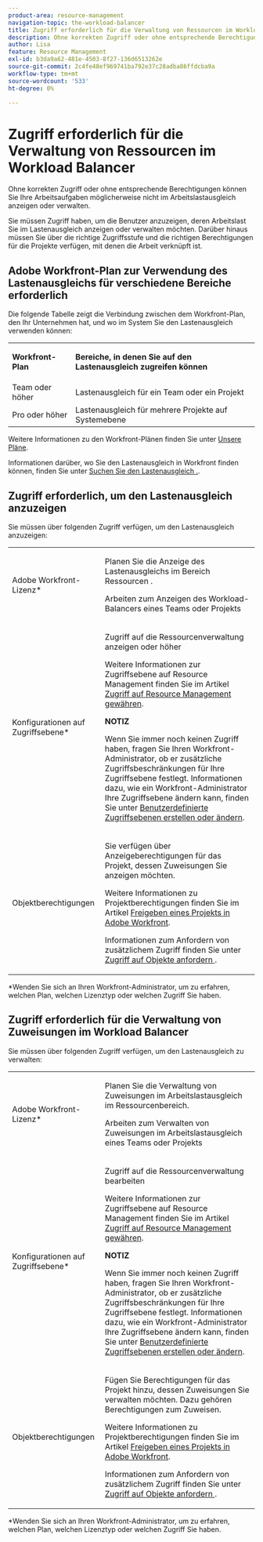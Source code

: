 ```yaml
---
product-area: resource-management
navigation-topic: the-workload-balancer
title: Zugriff erforderlich für die Verwaltung von Ressourcen im Workload Balancer
description: Ohne korrekten Zugriff oder ohne entsprechende Berechtigungen können Sie Ihre Arbeitsaufgaben möglicherweise nicht im Arbeitslastausgleich anzeigen oder verwalten.
author: Lisa
feature: Resource Management
exl-id: b3da9a62-481e-4503-8f27-136d6513262e
source-git-commit: 2c4fe48ef969741ba792e37c28adba86ffdcba9a
workflow-type: tm+mt
source-wordcount: '533'
ht-degree: 0%

---
```


# Zugriff erforderlich für die Verwaltung von Ressourcen im Workload Balancer

Ohne korrekten Zugriff oder ohne entsprechende Berechtigungen können Sie Ihre Arbeitsaufgaben möglicherweise nicht im Arbeitslastausgleich anzeigen oder verwalten.

Sie müssen Zugriff haben, um die Benutzer anzuzeigen, deren Arbeitslast Sie im Lastenausgleich anzeigen oder verwalten möchten. Darüber hinaus müssen Sie über die richtige Zugriffsstufe und die richtigen Berechtigungen für die Projekte verfügen, mit denen die Arbeit verknüpft ist.

## Adobe Workfront-Plan zur Verwendung des Lastenausgleichs für verschiedene Bereiche erforderlich

Die folgende Tabelle zeigt die Verbindung zwischen dem Workfront-Plan, den Ihr Unternehmen hat, und wo im System Sie den Lastenausgleich verwenden können:

<table style="table-layout:auto"> 
 <col> 
 <col> 
 <tbody> 
  <tr> 
   <td role="rowheader"><p><b>Workfront-Plan</b></p></td> 
   <td> <p><b>Bereiche, in denen Sie auf den Lastenausgleich zugreifen können</b></p> </td> 
  </tr> 
  <tr> 
   <td role="rowheader">Team oder höher </td> 
   <td>Lastenausgleich für ein Team oder ein Projekt</td> 
  </tr> 
  <tr> 
   <td role="rowheader">Pro oder höher</td> 
   <td>Lastenausgleich für mehrere Projekte auf Systemebene</td> 
  </tr> 
 </tbody> 
</table>

Weitere Informationen zu den Workfront-Plänen finden Sie unter [Unsere Pläne](https://www.workfront.com/plans).

Informationen darüber, wo Sie den Lastenausgleich in Workfront finden können, finden Sie unter [Suchen Sie den Lastenausgleich .](../../resource-mgmt/workload-balancer/locate-workload-balancer.md).

## Zugriff erforderlich, um den Lastenausgleich anzuzeigen

Sie müssen über folgenden Zugriff verfügen, um den Lastenausgleich anzuzeigen:

<table style="table-layout:auto"> 
 <col> 
 <col> 
 <tbody> 
  <tr> 
   <td role="rowheader">Adobe Workfront-Lizenz*</td> 
   <td> <p>Planen Sie die Anzeige des Lastenausgleichs im Bereich Ressourcen .</p>
   <p>Arbeiten zum Anzeigen des Workload-Balancers eines Teams oder Projekts</p> </td> 
  </tr> 
  <tr> 
   <td role="rowheader">Konfigurationen auf Zugriffsebene*</td> 
   <td> <p>Zugriff auf die Ressourcenverwaltung anzeigen oder höher</p> <p>Weitere Informationen zur Zugriffsebene auf Resource Management finden Sie im Artikel <a href="../../administration-and-setup/add-users/configure-and-grant-access/grant-access-resource-management.md" class="MCXref xref">Zugriff auf Resource Management gewähren</a>.</p> <p><b>NOTIZ</b>

Wenn Sie immer noch keinen Zugriff haben, fragen Sie Ihren Workfront-Administrator, ob er zusätzliche Zugriffsbeschränkungen für Ihre Zugriffsebene festlegt. Informationen dazu, wie ein Workfront-Administrator Ihre Zugriffsebene ändern kann, finden Sie unter <a href="../../administration-and-setup/add-users/configure-and-grant-access/create-modify-access-levels.md" class="MCXref xref">Benutzerdefinierte Zugriffsebenen erstellen oder ändern</a>.</p> </td>
</tr> 
  <tr> 
   <td role="rowheader">Objektberechtigungen</td> 
   <td> <p>Sie verfügen über Anzeigeberechtigungen für das Projekt, dessen Zuweisungen Sie anzeigen möchten. </p> <p>Weitere Informationen zu Projektberechtigungen finden Sie im Artikel <a href="../../workfront-basics/grant-and-request-access-to-objects/share-a-project.md" class="MCXref xref">Freigeben eines Projekts in Adobe Workfront</a>.</p> <p>Informationen zum Anfordern von zusätzlichem Zugriff finden Sie unter <a href="../../workfront-basics/grant-and-request-access-to-objects/request-access.md" class="MCXref xref">Zugriff auf Objekte anfordern </a>.</p> </td> 
  </tr> 
 </tbody> 
</table>

&#42;Wenden Sie sich an Ihren Workfront-Administrator, um zu erfahren, welchen Plan, welchen Lizenztyp oder welchen Zugriff Sie haben.

## Zugriff erforderlich für die Verwaltung von Zuweisungen im Workload Balancer

Sie müssen über folgenden Zugriff verfügen, um den Lastenausgleich zu verwalten:

<table style="table-layout:auto"> 
 <col> 
 <col> 
 <tbody> 
  <tr> 
   <td role="rowheader">Adobe Workfront-Lizenz*</td> 
   <td> <p>Planen Sie die Verwaltung von Zuweisungen im Arbeitslastausgleich im Ressourcenbereich.</p>
   <p>Arbeiten zum Verwalten von Zuweisungen im Arbeitslastausgleich eines Teams oder Projekts</p>
   </td> 
  </tr> 
  <tr> 
   <td role="rowheader">Konfigurationen auf Zugriffsebene*</td> 
   <td> <p>Zugriff auf die Ressourcenverwaltung bearbeiten</p> 
     <p>Weitere Informationen zur Zugriffsebene auf Resource Management finden Sie im Artikel <a href="../../administration-and-setup/add-users/configure-and-grant-access/grant-access-resource-management.md" class="MCXref xref">Zugriff auf Resource Management gewähren</a>.</p>
     <p><b>NOTIZ</b>

Wenn Sie immer noch keinen Zugriff haben, fragen Sie Ihren Workfront-Administrator, ob er zusätzliche Zugriffsbeschränkungen für Ihre Zugriffsebene festlegt. Informationen dazu, wie ein Workfront-Administrator Ihre Zugriffsebene ändern kann, finden Sie unter <a href="../../administration-and-setup/add-users/configure-and-grant-access/create-modify-access-levels.md" class="MCXref xref">Benutzerdefinierte Zugriffsebenen erstellen oder ändern</a>.</p> </td>
</tr> 
  <tr> 
   <td role="rowheader">Objektberechtigungen</td> 
   <td> <p> Fügen Sie Berechtigungen für das Projekt hinzu, dessen Zuweisungen Sie verwalten möchten. Dazu gehören Berechtigungen zum Zuweisen. </p> <p>Weitere Informationen zu Projektberechtigungen finden Sie im Artikel <a href="../../workfront-basics/grant-and-request-access-to-objects/share-a-project.md" class="MCXref xref">Freigeben eines Projekts in Adobe Workfront</a>.</p> <p>Informationen zum Anfordern von zusätzlichem Zugriff finden Sie unter <a href="../../workfront-basics/grant-and-request-access-to-objects/request-access.md" class="MCXref xref">Zugriff auf Objekte anfordern </a>.</p> </td> 
  </tr> 
 </tbody> 
</table>

&#42;Wenden Sie sich an Ihren Workfront-Administrator, um zu erfahren, welchen Plan, welchen Lizenztyp oder welchen Zugriff Sie haben.

<!--these notes were inside the table: for the Edit access to Res Management
<p data-mc-conditions="QuicksilverOrClassic.Draft mode">View or higher access to Financial Data, if you want to view information by cost (NOTE: this is not possible yet!)</p>    
     <p data-mc-conditions="QuicksilverOrClassic.Draft mode">For information about the Financial Data access level, see the article<a href="../../administration-and-setup/add-users/configure-and-grant-access/grant-access-financial.md" class="MCXref xref">Grant access to financial data</a>. (NOTE: this is not possible yet!)</p>
    -->